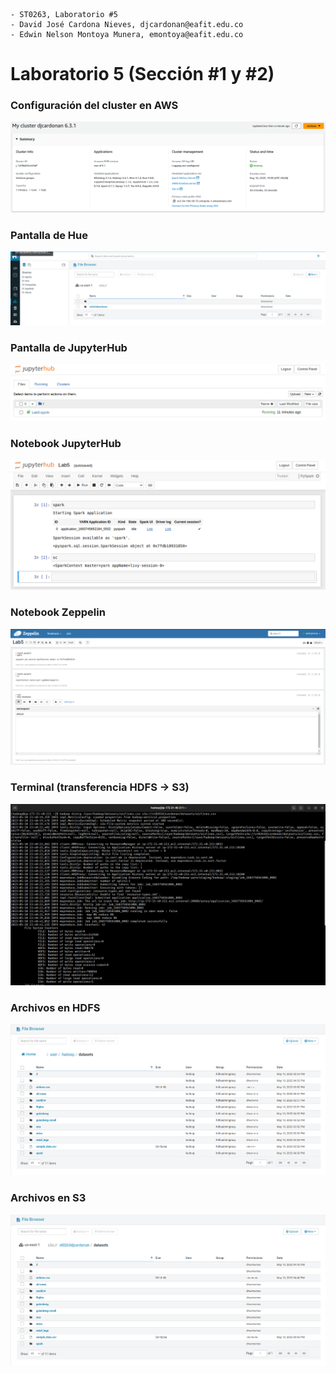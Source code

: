 ``` 
- ST0263, Laboratorio #5
- David José Cardona Nieves, djcardonan@eafit.edu.co
- Edwin Nelson Montoya Munera, emontoya@eafit.edu.co
```

# Laboratorio 5 (Sección #1 y #2)

### Configuración del cluster en AWS

![AWS](assets/Cluster.png)

### Pantalla de Hue

![Hue](assets/Hue.png)

### Pantalla de JupyterHub

![Jupyter](assets/JupyterHubNotebook.png)

### Notebook JupyterHub

![JupyterNotebook](assets/JupyterHub.png)

### Notebook Zeppelin

![ZeppelinNotebook](assets/Zeppelin.png)

### Terminal (transferencia HDFS -> S3)

![Terminal](assets/Terminal.png)

### Archivos en HDFS

![HDFS](assets/HDFS.png)

### Archivos en S3

![S3](assets/S3.png)